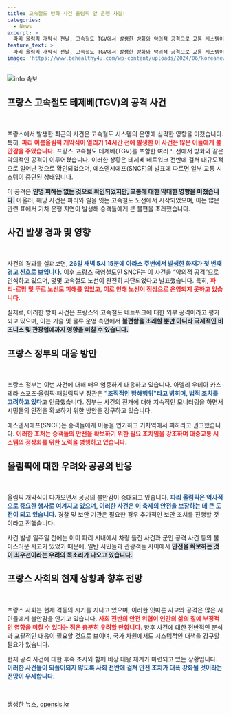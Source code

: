```yaml
---
title: 고속철도 방화 사건 올림픽 앞 운행 차질!
categories:
  - News
excerpt: >
  파리 올림픽 개막식 전날, 고속철도 TGV에서 발생한 방화와 악의적 공격으로 교통 시스템이 마비되었습니다. 안전 우려가 커지는 가운데, 프랑스 정부는 이번 사건을 조직적인 방해행위로 규정하며 비상 대응에 나섰습니다.
feature_text: >
  파리 올림픽 개막식 전날, 고속철도 TGV에서 발생한 방화와 악의적 공격으로 교통 시스템이 마비되었습니다. 안전 우려가 커지는 가운데, 프랑스 정부는 이번 사건을 조직적인 방해행위로 규정하며 비상 대응에 나섰습니다.
image: 'https://www.behealthy4u.com/wp-content/uploads/2024/06/koreanews.jpg'
---
```


<p><img src="https://www.behealthy4u.com/wp-content/uploads/2024/06/koreanews.jpg" alt="info 속보" /></p>

<h2 data-ke-size="size26">프랑스 고속철도 테제베(TGV)의 공격 사건</h2>

<p data-ke-size="size16">&nbsp;</p>

<p>프랑스에서 발생한 최근의 사건은 고속철도 시스템의 운영에 심각한 영향을 미쳤습니다. 특히, <b><span style="color: #ee2323;">파리 여름올림픽 개막식이 열리기 14시간 전에 발생한 이 사건은 많은 이들에게 불안감을 주었습니다.</span></b> 프랑스 고속철도 테제베(TGV)를 포함한 여러 노선에서 방화와 같은 악의적인 공격이 이루어졌습니다. 이러한 상황은 테제베 네트워크 전반에 걸쳐 대규모적으로 일어난 것으로 확인되었으며, 에스엔시에프(SNCF)의 발표에 따르면 일부 교통 시스템이 중단된 상태입니다. </p>

<p>이 공격은 <b><span style="background-color: #21538527;">인명 피해는 없는 것으로 확인되었지만, 교통에 대한 막대한 영향을 미쳤습니다.</span></b> 아울러, 해당 사건은 파리와 릴을 잇는 고속철도 노선에서 시작되었으며, 이는 많은 관련 표에서 기차 운행 지연이 발생해 승객들에게 큰 불편을 초래했습니다.</p>

<h2 data-ke-size="size26">사건 발생 경과 및 영향</h2>

<p data-ke-size="size16">&nbsp;</p>

<p>사건의 경과를 살펴보면, <b><span style="color: #1a5490;">26일 새벽 5시 15분에 아라스 주변에서 발생한 화재가 첫 번째 경고 신호로 보입니다.</span></b> 이후 프랑스 국영철도인 SNCF는 이 사건을 “악의적 공격”으로 인식하고 있으며, 몇몇 고속철도 노선이 완전히 차단되었다고 발표했습니다. 특히, <b><span style="color: #ee2323;">파리-르망 및 뚜르 노선도 피해를 입었고, 이로 인해 노선이 정상으로 운영되지 못하고 있습니다.</span></b></p>

<p>실제로, 이러한 방화 사건은 프랑스의 고속철도 네트워크에 대한 외부 공격이라고 평가되고 있으며, 이는 기술 및 물류 운영 측면에서 <b><span style="background-color: #21538527;">불편함을 초래할 뿐만 아니라 국제적인 비즈니스 및 관광업에까지 영향을 미칠 수 있습니다.</span></b>  </p>

<h2 data-ke-size="size26">프랑스 정부의 대응 방안</h2>

<p data-ke-size="size16">&nbsp;</p>

<p>프랑스 정부는 이번 사건에 대해 매우 엄중하게 대응하고 있습니다. 아멜리 우데아 카스테라 스포츠·올림픽·패럴림픽부 장관은 <b><span style="color: #1a5490;">"조직적인 방해행위"라고 밝히며, 법적 조치를 고려하고 있다</span></b>고 언급했습니다. 정부는 사건의 전개에 대해 지속적인 모니터링을 하면서 시민들의 안전을 확보하기 위한 방안을 강구하고 있습니다. </p>

<p>에스엔시에프(SNCF)는 승객들에게 이동을 연기하고 기차역에서 피하라고 권고했습니다. <b><span style="color: #ee2323;">이러한 조처는 승객들의 안전을 확보하기 위한 필요 조치임을 강조하며 대중교통 시스템의 정상화를 위한 노력을 병행하고 있습니다.</span></b> </p>

<h2 data-ke-size="size26">올림픽에 대한 우려와 공공의 반응</h2>

<p data-ke-size="size16">&nbsp;</p>

<p>올림픽 개막식이 다가오면서 공공의 불안감이 증대되고 있습니다. <b><span style="color: #1a5490;">파리 올림픽은 역사적으로 중요한 행사로 여겨지고 있으며, 이러한 사건은 이 축제의 안전을 보장하는 데 큰 도전이 되고 있습니다.</span></b> 경찰 및 보안 기관은 필요한 경우 추가적인 보안 조치를 진행할 것이라고 전했습니다.</p>

<p>사건 발생 일주일 전에는 이미 파리 시내에서 차량 돌진 사건과 군인 공격 사건 등의 불미스러운 사고가 있었기 때문에, 일반 시민들과 관광객들 사이에서 <b><span style="background-color: #21538527;">안전을 확보하는 것이 최우선이라는 우려의 목소리가 나오고 있습니다.</span></b> </p>

<h2 data-ke-size="size26">프랑스 사회의 현재 상황과 향후 전망</h2>

<p data-ke-size="size16">&nbsp;</p>

<p>프랑스 사회는 현재 격동의 시기를 지나고 있으며, 이러한 잇따른 사고와 공격은 많은 시민들에게 불안감을 안기고 있습니다. <b><span style="color: #ee2323;">사회 전반의 안전 위협이 인간의 삶의 질에 부정적인 영향을 미칠 수 있다는 점은 충분히 우려할 만합니다.</span></b> 향후 사건에 대한 전반적인 분석과 포괄적인 대응이 필요할 것으로 보이며, 국가 차원에서도 시스템적인 대책을 강구할 필요가 있습니다.</p>

<p>현재 공격 사건에 대한 후속 조사와 함께 비상 대응 체계가 마련되고 있는 상황입니다. <b><span style="color: #1a5490;">이러한 사건들이 되풀이되지 않도록 사회 전반에 걸쳐 안전 조치가 대폭 강화될 것이라는 전망이 우세합니다.</span></b>   </p>

<p data-ke-size="size16">&nbsp;</p>
생생한 뉴스, <a href="https://opensis.kr" rel="dofollow">opensis.kr</a>


